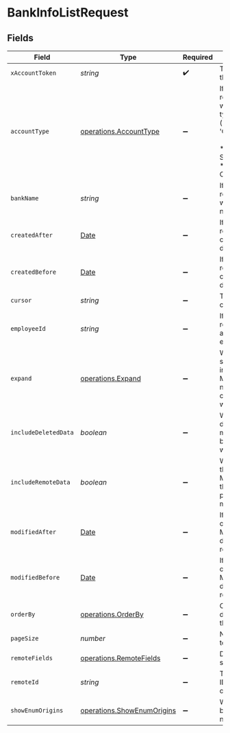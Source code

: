 # BankInfoListRequest


## Fields

| Field                                                                                                                                            | Type                                                                                                                                             | Required                                                                                                                                         | Description                                                                                                                                      |
| ------------------------------------------------------------------------------------------------------------------------------------------------ | ------------------------------------------------------------------------------------------------------------------------------------------------ | ------------------------------------------------------------------------------------------------------------------------------------------------ | ------------------------------------------------------------------------------------------------------------------------------------------------ |
| `xAccountToken`                                                                                                                                  | *string*                                                                                                                                         | :heavy_check_mark:                                                                                                                               | Token identifying the end user.                                                                                                                  |
| `accountType`                                                                                                                                    | [operations.AccountType](../../models/operations/accounttype.md)                                                                                 | :heavy_minus_sign:                                                                                                                               | If provided, will only return BankInfo's with this account type. Options: ('SAVINGS', 'CHECKING')<br/><br/>* `SAVINGS` - SAVINGS<br/>* `CHECKING` - CHECKING |
| `bankName`                                                                                                                                       | *string*                                                                                                                                         | :heavy_minus_sign:                                                                                                                               | If provided, will only return BankInfo's with this bank name.                                                                                    |
| `createdAfter`                                                                                                                                   | [Date](https://developer.mozilla.org/en-US/docs/Web/JavaScript/Reference/Global_Objects/Date)                                                    | :heavy_minus_sign:                                                                                                                               | If provided, will only return objects created after this datetime.                                                                               |
| `createdBefore`                                                                                                                                  | [Date](https://developer.mozilla.org/en-US/docs/Web/JavaScript/Reference/Global_Objects/Date)                                                    | :heavy_minus_sign:                                                                                                                               | If provided, will only return objects created before this datetime.                                                                              |
| `cursor`                                                                                                                                         | *string*                                                                                                                                         | :heavy_minus_sign:                                                                                                                               | The pagination cursor value.                                                                                                                     |
| `employeeId`                                                                                                                                     | *string*                                                                                                                                         | :heavy_minus_sign:                                                                                                                               | If provided, will only return bank accounts for this employee.                                                                                   |
| `expand`                                                                                                                                         | [operations.Expand](../../models/operations/expand.md)                                                                                           | :heavy_minus_sign:                                                                                                                               | Which relations should be returned in expanded form. Multiple relation names should be comma separated without spaces.                           |
| `includeDeletedData`                                                                                                                             | *boolean*                                                                                                                                        | :heavy_minus_sign:                                                                                                                               | Whether to include data that was marked as deleted by third party webhooks.                                                                      |
| `includeRemoteData`                                                                                                                              | *boolean*                                                                                                                                        | :heavy_minus_sign:                                                                                                                               | Whether to include the original data Merge fetched from the third-party to produce these models.                                                 |
| `modifiedAfter`                                                                                                                                  | [Date](https://developer.mozilla.org/en-US/docs/Web/JavaScript/Reference/Global_Objects/Date)                                                    | :heavy_minus_sign:                                                                                                                               | If provided, only objects synced by Merge after this date time will be returned.                                                                 |
| `modifiedBefore`                                                                                                                                 | [Date](https://developer.mozilla.org/en-US/docs/Web/JavaScript/Reference/Global_Objects/Date)                                                    | :heavy_minus_sign:                                                                                                                               | If provided, only objects synced by Merge before this date time will be returned.                                                                |
| `orderBy`                                                                                                                                        | [operations.OrderBy](../../models/operations/orderby.md)                                                                                         | :heavy_minus_sign:                                                                                                                               | Overrides the default ordering for this endpoint.                                                                                                |
| `pageSize`                                                                                                                                       | *number*                                                                                                                                         | :heavy_minus_sign:                                                                                                                               | Number of results to return per page.                                                                                                            |
| `remoteFields`                                                                                                                                   | [operations.RemoteFields](../../models/operations/remotefields.md)                                                                               | :heavy_minus_sign:                                                                                                                               | Deprecated. Use show_enum_origins.                                                                                                               |
| `remoteId`                                                                                                                                       | *string*                                                                                                                                         | :heavy_minus_sign:                                                                                                                               | The API provider's ID for the given object.                                                                                                      |
| `showEnumOrigins`                                                                                                                                | [operations.ShowEnumOrigins](../../models/operations/showenumorigins.md)                                                                         | :heavy_minus_sign:                                                                                                                               | Which fields should be returned in non-normalized form.                                                                                          |